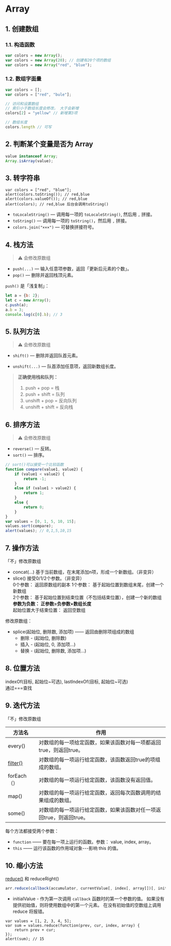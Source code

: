 #  Array

## 1. 创建数组

### 1.1. 构造函数

```js
var colors = new Array();
var colors = new Array(20); // 创建有20个项的数组
var colors = new Array("red", "blue");
```

### 1.2. 数组字面量

```js
var colors = [];
var colors = ["red", "bule"];

// 访问和设置数组
// 索引小于数组长度会修改， 大于会新增
colors[2] = "yellow" // 新增第3项

// 数组长度
colors.length // 可写
```

## 2. 判断某个变量是否为 Array

```js
value instanceof Array;
Array.isArray(value);
```

## 3. 转字符串

```
var colors = ["red", "blue"];
alert(colors.toString()); // red,blue
alert(colors.valueOf()); // red,blue
alert(colors); // red,blue 后台会调用toString()
```

- `toLocaleString()` — 调用每一项的 `toLocaleString()`, 然后用 `,` 拼接。
- `toString()` — 调用每一项的 `toString()`，然后用 `,` 拼接。
- `colors.join("×××")` — 可替换拼接符号。

## 4. 栈方法

>:warning: 会修改原数组

- `push(...)` — 输入任意项参数，返回「更新后元素的个数」。
- `pop()` — 删除并返回栈顶元素。

`push()` 是「浅复制」：

```js
let a = {b: 2};
let c = new Array();
c.push(a);
a.b = 3;
console.log(c[0].b); // 3
```

## 5. 队列方法

>:warning: 会修改原数组

- `shift()` — 删除并返回队首元素。
* `unshift(...)` — 队首添加任意项，返回新数组长度。

>**正确使用栈和队列：**  
>
>1. push + pop = 栈
>2. push + shift = 队列
>3. unshift + pop = 反向队列
>4. unshift + shift = 反向栈

## 6. 排序方法

>:warning: 会修改原数组

- `reverse()` — 反转。  
- `sort()` — 排序。

```js
// sort()可以接受一个比较函数
function compare(value1, value2) {
    if (value1 < value2) {
        return -1;
    }
    else if (value1 > value2) {
        return 1;
    }
    else {
        return 0;
    }
}
var values = [0, 1, 5, 10, 15];
values.sort(compare);
alert(values); // 0,1,5,10,15
```

## 7. 操作方法

「不」修改原数组

- concat(...) 基于当前数组，在末尾添加n项，形成一个新数组。（非变异）  
- slice() 接受0/1/2个参数。（非变异）  
  0个参数： 返回原数组的副本
  1个参数： 基于起始位置到数组末尾，创建一个新数组  
  2个参数： 基于起始位置到结束位置（不包括结束位置），创建一个新的数组  
  **参数为负数： 正参数=负参数+数组长度**  
  起始位置大于结束位置： 返回空数组  

修改原数组：  

* splice(起始位, 删除数, 添加项) —— 返回由删除项组成的数组
  * 删除 - (起始位, 删除数)
  * 插入 - (起始位, 0, 添加项...)
  * 替换 - (起始位, 删除数, 添加项...)

## 8. 位置方法 

indexOf(目标, 起始位\~可选), lastIndexOf(目标, 起始位\~可选)  
通过===查找  

## 9. 迭代方法

「不」修改原数组

| 方法名 | 作用 |
| ------ | ------ |
| every() | 对数组的每一项给定函数，如果该函数对每一项都返回true，则返回true。 |
| [filter()](https://developer.mozilla.org/zh-CN/docs/Web/JavaScript/Reference/Global_Objects/Array/filter) | 对数组的每一项运行给定函数，该函数返回true的项组成的数组。 |
| forEach（） | 对数组的每一项运行给定函数，该函数没有返回值。 |
| map() | 对数组的每一项运行给定函数，返回每次函数调用的结果组成的数组。 |
| some() | 对数组的每一项运行给定函数，如果该函数对任一项返回true，则返回true。 |

每个方法都接受两个参数：

- `function` —— 要在每一项上运行的函数。参数： value, index, array。  
- `this` —— 运行该函数的作用域对象---影响 this 的值。  


## 10. 缩小方法

[reduce()](https://developer.mozilla.org/zh-CN/docs/Web/JavaScript/Reference/Global_Objects/Array/Reduce) 和 reduceRight()  

```js
arr.reduce(callback(accumulator, currentValue[, index[, array]])[, initialValue])
```

- initialValue - 作为第一次调用 `callback` 函数时的第一个参数的值。
  如果没有提供初始值，则将使用数组中的第一个元素。 在没有初始值的空数组上调用 reduce 将报错。

```
var values = [1, 2, 3, 4, 5];
var sum = values.reduce(function(prev, cur, index, array) {
    return prev + cur;
});
alert(sum); // 15
```
